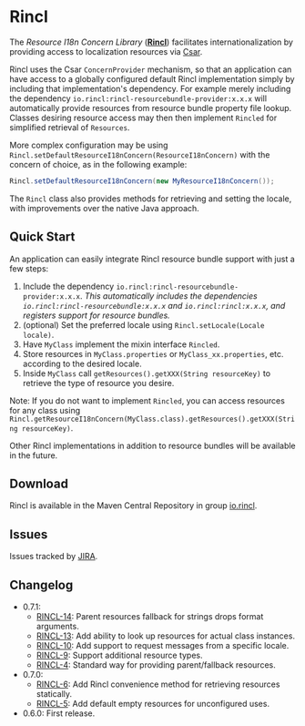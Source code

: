 # Rincl

The _Resource I18n Concern Library_ ([**Rincl**](http://rincl.io/)) facilitates internationalization by providing access to localization resources via [Csar](http://csar.io).

Rincl uses the Csar `ConcernProvider` mechanism, so that an application can have access to a globally configured default Rincl implementation simply by including that implementation's dependency. For example merely including the dependency `io.rincl:rincl-resourcebundle-provider:x.x.x` will automatically provide resources from resource bundle property file lookup. Classes desiring resource access may then then implement `Rincled` for simplified retrieval of `Resources`. 

More complex configuration may be using `Rincl.setDefaultResourceI18nConcern(ResourceI18nConcern)` with the concern of choice, as in the following example:

```java
Rincl.setDefaultResourceI18nConcern(new MyResourceI18nConcern());
```

The `Rincl` class also provides methods for retrieving and setting the locale, with improvements over the native Java approach.

## Quick Start

An application can easily integrate Rincl resource bundle support with just a few steps:

1. Include the dependency `io.rincl:rincl-resourcebundle-provider:x.x.x`. _This automatically includes the dependencies `io.rincl:rincl-resourcebundle:x.x.x` and `io.rincl:rincl:x.x.x`, and registers support for resource bundles._
2. (optional) Set the preferred locale using `Rincl.setLocale(Locale locale)`.
3. Have `MyClass` implement the mixin interface `Rincled`.
4. Store resources in `MyClass.properties` or `MyClass_xx.properties`, etc. according to the desired locale.
5. Inside `MyClass` call `getResources().getXXX(String resourceKey)` to retrieve the type of resource you desire.

Note: If you do not want to implement `Rincled`, you can access resources for any class using `Rincl.getResourceI18nConcern(MyClass.class).getResources().getXXX(String resourceKey)`. 

Other Rincl implementations in addition to resource bundles will be available in the future.

## Download

Rincl is available in the Maven Central Repository in group [io.rincl](http://search.maven.org/#search|ga|1|g%3A%22io.rincl%22).

## Issues

Issues tracked by [JIRA](https://globalmentor.atlassian.net/browse/RINCL).

## Changelog

- 0.7.1:
	* [RINCL-14](https://globalmentor.atlassian.net/browse/RINCL-14): Parent resources fallback for strings drops format arguments.
	* [RINCL-13](https://globalmentor.atlassian.net/browse/RINCL-13): Add ability to look up resources for actual class instances.
	* [RINCL-10](https://globalmentor.atlassian.net/browse/RINCL-10): Add support to request messages from a specific locale.
	* [RINCL-9](https://globalmentor.atlassian.net/browse/RINCL-9): Support additional resource types.
	* [RINCL-4](https://globalmentor.atlassian.net/browse/RINCL-4): Standard way for providing parent/fallback resources.
- 0.7.0:
	* [RINCL-6](https://globalmentor.atlassian.net/browse/RINCL-6): Add Rincl convenience method for retrieving resources statically.
	* [RINCL-5](https://globalmentor.atlassian.net/browse/RINCL-5): Add default empty resources for unconfigured uses.
- 0.6.0: First release.
